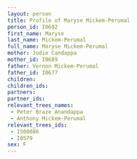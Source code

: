 ```yaml
---
layout: person
title: Profile of Maryse Mickem-Perumal
person_id: I0692
first_name: Maryse
last_name: Mickem-Perumal
full_name: Maryse Mickem-Perumal
mother: Jodie Candappa
mother_id: I0689
father: Vernon Mickem-Perumal
father_id: I0677
children:
children_ids:
partners:
partner_ids:
relevant_trees_names:
 - Peter Braze Anandappa
 - Anthony Mickem-Perumal
relevant_trees_ids:
 - I500086
 - I0579
sex: F
---
```


